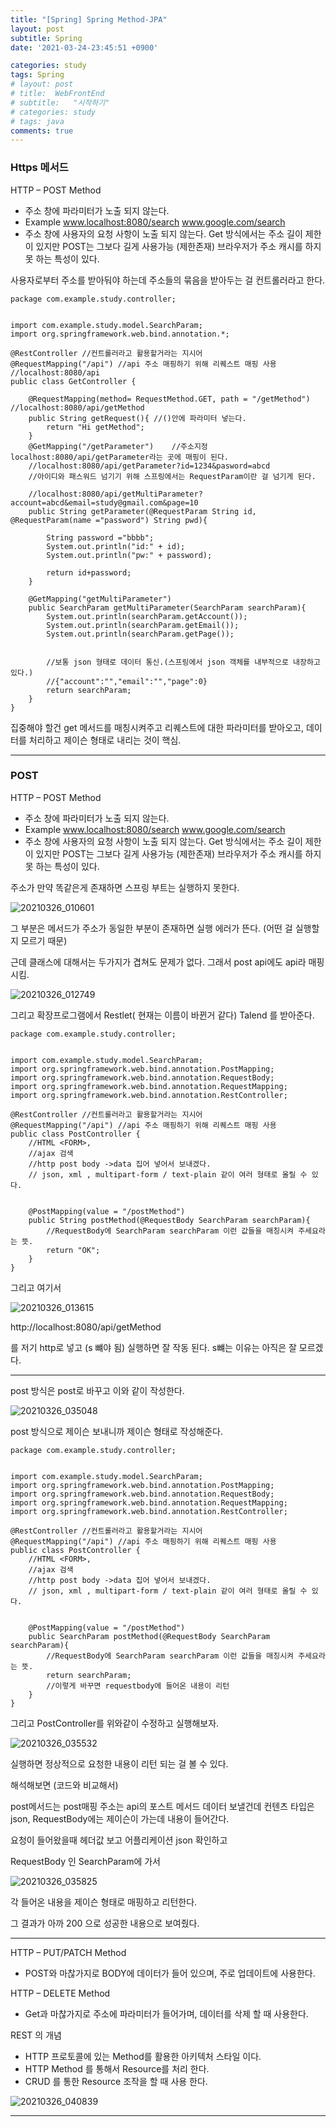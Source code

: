 ```yaml
---
title: "[Spring] Spring Method-JPA"
layout: post
subtitle: Spring
date: '2021-03-24-23:45:51 +0900'

categories: study
tags: Spring
# layout: post
# title:  WebFrontEnd
# subtitle:   "시작하기"
# categories: study
# tags: java
comments: true
---
```


### Https 메서드

HTTP – POST Method
- 주소 창에 파라미터가 노출 되지 않는다.
- Example www.localhost:8080/search
www.google.com/search
- 주소 창에 사용자의 요청 사항이 노출 되지 않는다.
Get 방식에서는 주소 길이 제한이 있지만 POST는 그보다 길게 사용가능
(제한존재)
브라우저가 주소 캐시를 하지 못 하는 특성이 있다.


사용자로부터 주소를 받아둬야 하는데 주소들의 묶음을 받아두는 걸 컨트롤러라고 한다.


```
package com.example.study.controller;


import com.example.study.model.SearchParam;
import org.springframework.web.bind.annotation.*;

@RestController //컨트롤러라고 활용할거라는 지시어
@RequestMapping("/api") //api 주소 매핑하기 위해 리퀘스트 매핑 사용
//localhost:8080/api
public class GetController {

    @RequestMapping(method= RequestMethod.GET, path = "/getMethod") //localhost:8080/api/getMethod
    public String getRequest(){ //()안에 파라미터 넣는다.
        return "Hi getMethod";
    }
    @GetMapping("/getParameter")    //주소지정 localhost:8080/api/getParameter라는 곳에 매핑이 된다.
    //localhost:8080/api/getParameter?id=1234&pasword=abcd
    //아이디와 패스워드 넘기기 위해 스프링에서는 RequestParam이란 걸 넘기게 된다.

    //localhost:8080/api/getMultiParameter?account=abcd&email=study@gmail.com&page=10
    public String getParameter(@RequestParam String id, @RequestParam(name ="password") String pwd){

        String password ="bbbb";
        System.out.println("id:" + id);
        System.out.println("pw:" + password);

        return id+password;
    }

    @GetMapping("getMultiParameter")
    public SearchParam getMultiParameter(SearchParam searchParam){
        System.out.println(searchParam.getAccount());
        System.out.println(searchParam.getEmail());
        System.out.println(searchParam.getPage());


        //보통 json 형태로 데이터 통신.(스프링에서 json 객체를 내부적으로 내장하고 있다.)
        //{"account":"","email":"","page":0}
        return searchParam;
    }
}

```



집중해야 할건 get 메서드를 매칭시켜주고 리퀘스트에 대한 파라미터를 받아오고,  데이터를 처리하고 제이슨 형태로 내리는 것이 핵심.


------

### POST

HTTP – POST Method
- 주소 창에 파라미터가 노출 되지 않는다.
- Example www.localhost:8080/search
www.google.com/search
- 주소 창에 사용자의 요청 사항이 노출 되지 않는다.
Get 방식에서는 주소 길이 제한이 있지만 POST는 그보다 길게 사용가능
(제한존재)
브라우저가 주소 캐시를 하지 못 하는 특성이 있다.



주소가 만약 똑같은게 존재하면 스프링 부트는 실행하지 못한다.


![20210326_010601](/assets/20210326_010601.png)

그 부분은 메서드가 주소가 동일한 부분이 존재하면 실행 에러가 뜬다.
(어떤 걸 실행할 지 모르기 때문)

근데 클래스에 대해서는 두가지가 겹쳐도 문제가 없다.
그래서 post api에도 api라 매핑 시킴.

![20210326_012749](/assets/20210326_012749.png)


그리고 확장프로그램에서 Restlet( 현재는 이름이 바뀐거 같다) Talend 를 받아준다.


```
package com.example.study.controller;


import com.example.study.model.SearchParam;
import org.springframework.web.bind.annotation.PostMapping;
import org.springframework.web.bind.annotation.RequestBody;
import org.springframework.web.bind.annotation.RequestMapping;
import org.springframework.web.bind.annotation.RestController;

@RestController //컨트롤러라고 활용할거라는 지시어
@RequestMapping("/api") //api 주소 매핑하기 위해 리퀘스트 매핑 사용
public class PostController {
    //HTML <FORM>,
    //ajax 검색
    //http post body ->data 집어 넣어서 보내겠다.
    // json, xml , multipart-form / text-plain 같이 여러 형태로 올릴 수 있다.


    @PostMapping(value = "/postMethod")
    public String postMethod(@RequestBody SearchParam searchParam){
        //RequestBody에 SearchParam searchParam 이런 값들을 매칭시켜 주세요라는 뜻.
        return "OK";
    }
}

```

그리고 여기서

![20210326_013615](/assets/20210326_013615.png)

http://localhost:8080/api/getMethod

를 저기 http로 넣고 (s 뺴야 됨) 실행하면 잘 작동 된다. s뺴는 이유는 아직은 잘 모르겠다.


----

post 방식은 post로 바꾸고 이와 같이 작성한다.

![20210326_035048](/assets/20210326_035048.png)

post 방식으로 제이슨 보내니까 제이슨 형태로 작성해준다.


```
package com.example.study.controller;


import com.example.study.model.SearchParam;
import org.springframework.web.bind.annotation.PostMapping;
import org.springframework.web.bind.annotation.RequestBody;
import org.springframework.web.bind.annotation.RequestMapping;
import org.springframework.web.bind.annotation.RestController;

@RestController //컨트롤러라고 활용할거라는 지시어
@RequestMapping("/api") //api 주소 매핑하기 위해 리퀘스트 매핑 사용
public class PostController {
    //HTML <FORM>,
    //ajax 검색
    //http post body ->data 집어 넣어서 보내겠다.
    // json, xml , multipart-form / text-plain 같이 여러 형태로 올릴 수 있다.


    @PostMapping(value = "/postMethod")
    public SearchParam postMethod(@RequestBody SearchParam searchParam){
        //RequestBody에 SearchParam searchParam 이런 값들을 매칭시켜 주세요라는 뜻.
        return searchParam;
        //이렇게 바꾸면 requestbody에 들어온 내용이 리턴
    }
}

```


그리고 PostController를 위와같이 수정하고 실행해보자.


![20210326_035532](/assets/20210326_035532.png)

실행하면 정상적으로 요청한 내용이 리턴 되는 걸 볼 수 있다.

해석해보면 (코드와 비교해서)

post메서드는 post매핑 주소는 api의 포스트 메서드
데이터 보낼건데 컨텐츠 타입은 json, RequestBody에는 제이슨이 가는데 내용이 들어간다.

요청이 들어왔을때 헤더값 보고 어플리케이션 json 확인하고

RequestBody 인 SearchParam에 가서

![20210326_035825](/assets/20210326_035825.png)

각 들어온 내용을 제이슨 형태로 매핑하고 리턴한다.

그 결과가 아까 200 으로 성공한 내용으로 보여줬다.

----

HTTP – PUT/PATCH Method
- POST와 마찮가지로 BODY에 데이터가 들어 있으며, 주로 업데이트에
사용한다.

HTTP – DELETE Method
- Get과 마찮가지로 주소에 파라미터가 들어가며, 데이터를 삭제 할 때
사용한다.

REST 의 개념
- HTTP 프로토콜에 있는 Method를 활용한 아키텍처 스타일
이다.
- HTTP Method 를 통해서 Resource를 처리 한다.
- CRUD 를 통한 Resource 조작을 할 때 사용 한다.

![20210326_040839](/assets/20210326_040839.png)

----------
